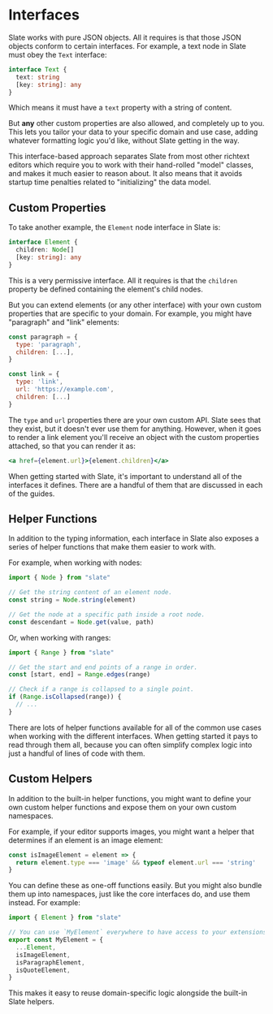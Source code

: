 # Interfaces

Slate works with pure JSON objects. All it requires is that those JSON objects conform to certain interfaces. For example, a text node in Slate must obey the `Text` interface:

```ts
interface Text {
  text: string
  [key: string]: any
}
```

Which means it must have a `text` property with a string of content.

But **any** other custom properties are also allowed, and completely up to you. This lets you tailor your data to your specific domain and use case, adding whatever formatting logic you'd like, without Slate getting in the way.

This interface-based approach separates Slate from most other richtext editors which require you to work with their hand-rolled "model" classes, and makes it much easier to reason about. It also means that it avoids startup time penalties related to "initializing" the data model.

## Custom Properties

To take another example, the `Element` node interface in Slate is:

```ts
interface Element {
  children: Node[]
  [key: string]: any
}
```

This is a very permissive interface. All it requires is that the `children` property be defined containing the element's child nodes.

But you can extend elements (or any other interface) with your own custom properties that are specific to your domain. For example, you might have "paragraph" and "link" elements:

```js
const paragraph = {
  type: 'paragraph',
  children: [...],
}

const link = {
  type: 'link',
  url: 'https://example.com',
  children: [...]
}
```

The `type` and `url` properties there are your own custom API. Slate sees that they exist, but it doesn't ever use them for anything. However, when it goes to render a link element you'll receive an object with the custom properties attached, so that you can render it as:

```jsx
<a href={element.url}>{element.children}</a>
```

When getting started with Slate, it's important to understand all of the interfaces it defines. There are a handful of them that are discussed in each of the guides.

## Helper Functions

In addition to the typing information, each interface in Slate also exposes a series of helper functions that make them easier to work with.

For example, when working with nodes:

```js
import { Node } from "slate"

// Get the string content of an element node.
const string = Node.string(element)

// Get the node at a specific path inside a root node.
const descendant = Node.get(value, path)
```

Or, when working with ranges:

```js
import { Range } from "slate"

// Get the start and end points of a range in order.
const [start, end] = Range.edges(range)

// Check if a range is collapsed to a single point.
if (Range.isCollapsed(range)) {
  // ...
}
```

There are lots of helper functions available for all of the common use cases when working with the different interfaces. When getting started it pays to read through them all, because you can often simplify complex logic into just a handful of lines of code with them.

## Custom Helpers

In addition to the built-in helper functions, you might want to define your own custom helper functions and expose them on your own custom namespaces.

For example, if your editor supports images, you might want a helper that determines if an element is an image element:

```js
const isImageElement = element => {
  return element.type === 'image' && typeof element.url === 'string'
}
```

You can define these as one-off functions easily. But you might also bundle them up into namespaces, just like the core interfaces do, and use them instead. For example:

```js
import { Element } from "slate"

// You can use `MyElement` everywhere to have access to your extensions.
export const MyElement = {
  ...Element,
  isImageElement,
  isParagraphElement,
  isQuoteElement,
}
```

This makes it easy to reuse domain-specific logic alongside the built-in Slate helpers.
